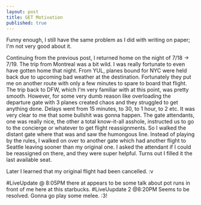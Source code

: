 ```yaml
---
layout: post
title: GET Motivation
published: true
---
```

Funny enough, I still have the same problem as I did with writing on paper; I'm not very good about it.

Continuing from the previous post, I returned home on the night of 7/18 -> 7/19. The trip from Montreal was a bit wild. I was really fortunate to even have gotten home that night. From YUL, planes bound for NYC were held back due to upcoming bad weather at the destination. Fortunately they put me on another route with only a few minutes to spare to board that flight. The trip back to DFW, which I'm very familiar with at this point, was pretty smooth. However, for some very dumb reason like overloading the departure gate with 3 planes created chaos and they struggled to get anything done. Delays went from 15 minutes, to 30, to 1 hour, to 2 etc. It was very clear to me that some bullshit was gonna happen. The gate attendants, one was really nice, the other a total know-it-all asshole, instructed us to go to the concierge or whatever to get flight reassignments. So I walked the distant gate where that was and saw the humongous line. Instead of playing by the rules, I walked on over to another gate which had another flight to Seattle leaving sooner than my original one. I asked the attendant if I could be reassigned on there, and they were super helpful. Turns out I filled it the last available seat.

Later I learned that my original flight had been cancelled. :v

#LiveUpdate @ 8:05PM there at appears to be some talk about pot runs in front of me here at this starbucks.
#LiveUupdate 2 @8:20PM Seems to be resolved. Gonna go play some melee. :3!